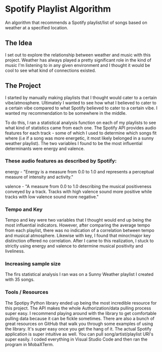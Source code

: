 # Spotify Playlist Algorithm
An algorithm that recommends a Spotify playlist/list of songs based on weather at a specified location.

## The Idea
I set out to explore the relationship between weather and music with this project. Weather has always played a pretty significant role in the kind of music I'm listening to in any given environment and I thought it would be cool to see what kind of connections existed.

## The Project
I started by manually making playlists that I thought would cater to a certain vibe/atmosphere. Ultimately I wanted to see how what I believed to cater to a certain vibe compared to what Spotify believed to cater to a certain vibe. I wanted my recommendation to be somewhere in the middle. 

To do this, I ran a statistical analysis function on each of my playlists to see what kind of statistics came from each one. The Spotify API provides audio features for each track - some of which I used to determine which songs fit where (i.e if a song was more energetic, it most likely belonged in a sunny weather playlist). The two variables I found to be the most influential determinants were energy and valence. 

### These audio features as described by Spotify:
energy - "Energy is a measure from 0.0 to 1.0 and represents a perceptual measure of intensity and activity."

valence - "A measure from 0.0 to 1.0 describing the musical positiveness conveyed by a track. Tracks with high valence sound more positive while tracks with low valence sound more negative."

### Tempo and Key
Tempo and key were two variables that I thought would end up being the most influential indicators. However, after comparing the average tempo from each playlist, there was no indication of a correlation between tempo and musical atmosphere. Likewise with key, I found that minor/major key distinction offered no correlation. After I came to this realization, I stuck to strictly using energy and valence to determine musical positivity and liveliness. 

### Increasing sample size
The firs statistical analysis I ran was on a Sunny Weather playlist I created with 35 songs. 

### Tools / Resources
The Spotipy Python library ended up being the most incredible resource for this project. The API makes the whole Authorization/data pulling process super easy. I recommend playing around with the library to get comfortable pulling data because it can be fickle sometimes. There are also a bunch of great resources on GitHub that walk you through some examples of using the library. It's super easy once you get the hang of it. 
The actual Spotify application is super intuitive as well. You can pull song/artist/playlist URI's super easily.
I coded everything in Visual Studio Code and then ran the program in MobaXTerm.
